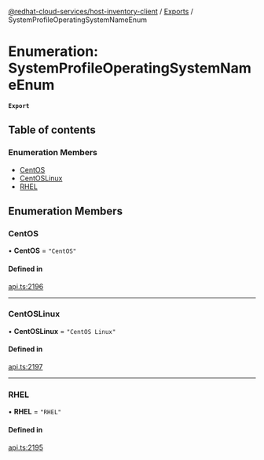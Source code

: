[@redhat-cloud-services/host-inventory-client](../README.md) / [Exports](../modules.md) / SystemProfileOperatingSystemNameEnum

# Enumeration: SystemProfileOperatingSystemNameEnum

**`Export`**

## Table of contents

### Enumeration Members

- [CentOS](SystemProfileOperatingSystemNameEnum.md#centos)
- [CentOSLinux](SystemProfileOperatingSystemNameEnum.md#centoslinux)
- [RHEL](SystemProfileOperatingSystemNameEnum.md#rhel)

## Enumeration Members

### CentOS

• **CentOS** = ``"CentOS"``

#### Defined in

[api.ts:2196](https://github.com/RedHatInsights/javascript-clients/blob/master/packages/host-inventory/api.ts#L2196)

___

### CentOSLinux

• **CentOSLinux** = ``"CentOS Linux"``

#### Defined in

[api.ts:2197](https://github.com/RedHatInsights/javascript-clients/blob/master/packages/host-inventory/api.ts#L2197)

___

### RHEL

• **RHEL** = ``"RHEL"``

#### Defined in

[api.ts:2195](https://github.com/RedHatInsights/javascript-clients/blob/master/packages/host-inventory/api.ts#L2195)
